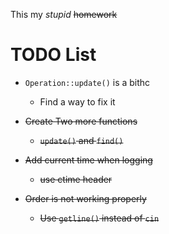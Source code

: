 
This my *stupid* <del>homework</del>

<a id="orgd8a986d"></a>

# TODO List

-   `Operation::update()` is a bithc
    - Find a way to fix it

-   <del>Create Two more functions</del>
    -  <del>`update()` and `find()`</del>


-   <del>Add current time when logging</del>
    - <del>use ctime header</del>


-   <del>Order is not working properly</del>
    -   <del>Use `getline()` instead of `cin`</del>

